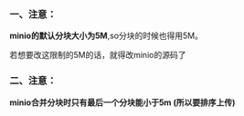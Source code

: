 ### 一、注意：

   **minio的默认分块大小为5M**,so分块的时候也得用5M。

   若想要改这限制的5M的话，就得改minio的源码了

### 二、注意：

**minio合并分块时只有最后一个分块能小于5m (所以要排序上传)**